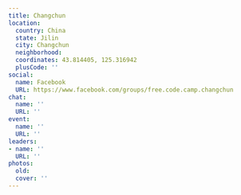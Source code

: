 ```yaml
---
title: Changchun
location:
  country: China
  state: Jilin
  city: Changchun
  neighborhood: 
  coordinates: 43.814405, 125.316942
  plusCode: ''
social:
  name: Facebook
  URL: https://www.facebook.com/groups/free.code.camp.changchun
chat:
  name: ''
  URL: ''
event:
  name: ''
  URL: ''
leaders:
- name: ''
  URL: ''
photos:
  old: 
  cover: ''
---
```

